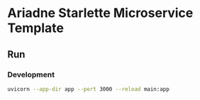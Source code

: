 # Ariadne Starlette Microservice Template

## Run

### Development

```bash
uvicorn --app-dir app --port 3000 --reload main:app
```
